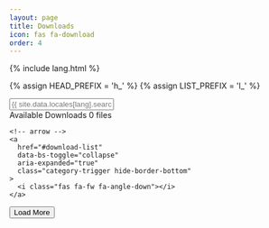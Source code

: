 ```yaml
---
layout: page
title: Downloads
icon: fas fa-download
order: 4
---
```


{% include lang.html %}

{% assign HEAD_PREFIX = 'h_' %}
{% assign LIST_PREFIX = 'l_' %}

<div class="row">
  <div class="col-12 col-md-8 mb-3">
    <div class="input-group">
      <span class="input-group-text border-secondary bg-body">
        <i class="fas fa-search fa-fw"></i>
      </span>
      <input 
        type="text" 
        class="form-control border-secondary bg-body" 
        id="searchInput" 
        placeholder="{{ site.data.locales[lang].search.hint | default: 'Search files...' }}"
      >
    </div>
  </div>
</div>

<div class="card categories">
  <!-- top-category -->
  <div class="card-header d-flex justify-content-between hide-border-bottom">
    <span class="ms-2">
      <i class="far fa-folder-open fa-fw"></i>
      <span class="mx-2">Available Downloads</span>
      <span class="text-muted small font-weight-light">
        <span id="file-count">0</span> files
      </span>
    </span>

    <!-- arrow -->
    <a
      href="#download-list"
      data-bs-toggle="collapse"
      aria-expanded="true"
      class="category-trigger hide-border-bottom"
    >
      <i class="fas fa-fw fa-angle-down"></i>
    </a>
  </div>
  <!-- .card-header -->

  <div id="download-list" class="collapse show" aria-expanded="true">
    <ul class="list-group">
      <!-- Files will be dynamically inserted here -->
    </ul>
    <div class="text-center p-3">
      <button id="loadMore" class="btn btn-outline-primary btn-sm d-none">
        Load More
      </button>
    </div>
  </div>
</div>

<script>
document.addEventListener('DOMContentLoaded', function() {
  const fileList = [
    {% for file in site.static_files %}
      {% if file.path contains '/downloads/' %}
        {
          name: "{{ file.name }}",
          path: "{{ file.path | relative_url }}",
          date: "{{ file.modified_time | date: '%Y-%m-%d' }}"
        },
      {% endif %}
    {% endfor %}
  ];

  const itemsPerPage = 10;
  let currentPage = 0;
  let filteredFiles = [...fileList];

  const downloadList = document.querySelector('#download-list ul');
  const loadMoreBtn = document.getElementById('loadMore');
  const searchInput = document.getElementById('searchInput');
  const fileCountSpan = document.getElementById('file-count');

  function displayFiles(files, start, limit) {
    const fragment = document.createDocumentFragment();
    
    files.slice(start, start + limit).forEach(file => {
      const li = document.createElement('li');
      li.className = 'list-group-item';
      
      const content = `
        <div class="d-flex justify-content-between align-items-center">
          <span>
            <i class="far fa-file fa-fw"></i>
            <a href="${file.path}" download class="mx-2">${file.name}</a>
            <span class="text-muted small font-weight-light">
              Added: ${file.date}
            </span>
          </span>
          <a href="${file.path}" 
             download 
             class="category-trigger hide-border-bottom"
          >
            <i class="fas fa-download fa-fw"></i>
          </a>
        </div>
      `;
      
      li.innerHTML = content;
      fragment.appendChild(li);
    });

    return fragment;
  }

  function updateList() {
    downloadList.innerHTML = '';
    const fragment = displayFiles(filteredFiles, 0, itemsPerPage);
    downloadList.appendChild(fragment);
    
    loadMoreBtn.classList.toggle('d-none', filteredFiles.length <= itemsPerPage);
    fileCountSpan.textContent = filteredFiles.length;
    currentPage = 1;
  }

  function handleSearch() {
    const searchTerm = searchInput.value.toLowerCase();
    filteredFiles = fileList.filter(file => 
      file.name.toLowerCase().includes(searchTerm)
    );
    updateList();
  }

  searchInput.addEventListener('input', handleSearch);

  loadMoreBtn.addEventListener('click', () => {
    const start = currentPage * itemsPerPage;
    const fragment = displayFiles(filteredFiles, start, itemsPerPage);
    downloadList.appendChild(fragment);
    currentPage++;
    
    if (currentPage * itemsPerPage >= filteredFiles.length) {
      loadMoreBtn.classList.add('d-none');
    }
  });

  // Initial display
  updateList();
});
</script>

<style>
.category-trigger {
  margin-left: 2rem;
  border-bottom: none !important;
}

.category-trigger:hover {
  color: var(--link-hover-color) !important;
}

#download-list .list-group-item:first-child {
  border-top: none;
}

#download-list .list-group-item:last-child {
  border-bottom: none;
}

[data-theme="dark"] .input-group-text {
  background-color: var(--body-bg);
  border-color: var(--border-color);
}

[data-theme="dark"] .form-control {
  background-color: var(--body-bg);
  border-color: var(--border-color);
}

.hide-border-bottom {
  border-bottom: none !important;
}
</style>